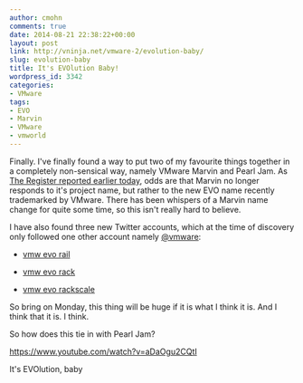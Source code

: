```yaml
---
author: cmohn
comments: true
date: 2014-08-21 22:38:22+00:00
layout: post
link: http://vninja.net/vmware-2/evolution-baby/
slug: evolution-baby
title: It's EVOlution Baby!
wordpress_id: 3342
categories:
- VMware
tags:
- EVO
- Marvin
- VMware
- vmworld
---
```


Finally. I've finally found a way to put two of my favourite things together in a completely non-sensical way, namely VMware Marvin and Pearl Jam. As [The Register reported earlier today](http://www.theregister.co.uk/2014/08/20/vmware_seeks_two_new_hardwarerelated_trademarks/?mt=1408660085798), odds are that Marvin no longer responds to it's project name, but rather to the new EVO name recently trademarked by VMware. There has been whispers of a Marvin name change for quite some time, so this isn't really hard to believe.

I have also found three new Twitter accounts, which at the time of discovery only followed one other account namely [@vmware](http://twitter.com/vmware):




    
  * [vmw evo rail](http://twitter.com/vmwevorail)

    
  * [vmw evo rack](http://twitter.com/vmwevorack)

    
  * [vmw evo rackscale](http://twitter.com/vmwevorackscale)



So bring on Monday, this thing will be huge if it is what I think it is. And I think that it is. I think.

So how does this tie in with Pearl Jam?

https://www.youtube.com/watch?v=aDaOgu2CQtI

It's EVOlution, baby
